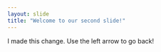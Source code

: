```yaml
---
layout: slide
title: "Welcome to our second slide!"
---
```

I made this change.
Use the left arrow to go back!

